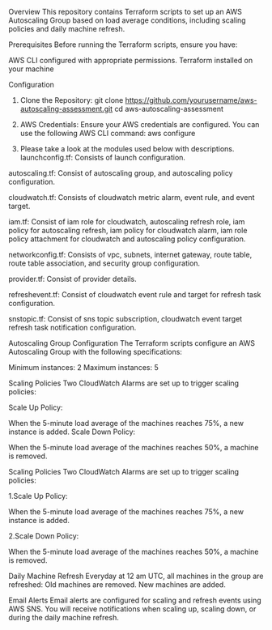 Overview
This repository contains Terraform scripts to set up an AWS Autoscaling Group based on load average conditions, including scaling policies and daily machine refresh.

Prerequisites
Before running the Terraform scripts, ensure you have:

AWS CLI configured with appropriate permissions.
Terraform installed on your machine

Configuration
1. Clone the Repository:
git clone https://github.com/yourusername/aws-autoscaling-assessment.git
cd aws-autoscaling-assessment

2. AWS Credentials:
Ensure your AWS credentials are configured. You can use the following AWS CLI command:
aws configure

3. Please take a look at the modules used below with descriptions.
launchconfig.tf: Consists of launch configuration.

autoscaling.tf: Consist of autoscaling group, and autoscaling policy configuration.  

cloudwatch.tf: Consists of cloudwatch metric alarm, event rule, and event target.

iam.tf:  Consist of iam role for cloudwatch, autoscaling refresh role, iam policy for autoscaling refresh, iam policy for cloudwatch alarm, iam role policy attachment for cloudwatch and autoscaling policy configuration.

networkconfig.tf: Consists of vpc, subnets, internet gateway, route table, route table association, and security group configuration.

provider.tf: Consist of provider details.

refreshevent.tf: Consist of cloudwatch event rule and target for refresh task configuration.

snstopic.tf: Consist of sns topic subscription, cloudwatch event target refresh task notification configuration.
 

Autoscaling Group Configuration
The Terraform scripts configure an AWS Autoscaling Group with the following specifications:

Minimum instances: 2
Maximum instances: 5

Scaling Policies
Two CloudWatch Alarms are set up to trigger scaling policies:

Scale Up Policy:

When the 5-minute load average of the machines reaches 75%, a new instance is added.
Scale Down Policy:

When the 5-minute load average of the machines reaches 50%, a machine is removed.

Scaling Policies
Two CloudWatch Alarms are set up to trigger scaling policies:

1.Scale Up Policy:

When the 5-minute load average of the machines reaches 75%, a new instance is added.

2.Scale Down Policy:

When the 5-minute load average of the machines reaches 50%, a machine is removed.

Daily Machine Refresh
Everyday at 12 am UTC, all machines in the group are refreshed:
  Old machines are removed.
  New machines are added.

Email Alerts
Email alerts are configured for scaling and refresh events using AWS SNS. You will receive notifications when scaling up, scaling down, or during the daily machine refresh.


